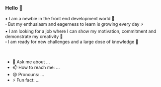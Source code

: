 ### Hello :raising_hand:

<!--
**paulaami/paulaami** is a ✨ _special_ ✨ repository because its `README.md` (this file) appears on your GitHub profile.
-->

:black_small_square:  I am a newbie in the front end development world :girl: <br>
:white_small_square:  But my enthusiasm and eagerness to learn is growing every day :zap: <br>
:black_small_square:  I am looking for a job where I can show my motivation, commitment and demonstrate my creativity :tada: <br>
:white_small_square:  I am ready for new challenges and a large dose of knowledge :muscle: <br><br><br>
- 💬 Ask me about ...
- 📫 How to reach me: ...
- 😄 Pronouns: ...
- ⚡ Fun fact: ...

